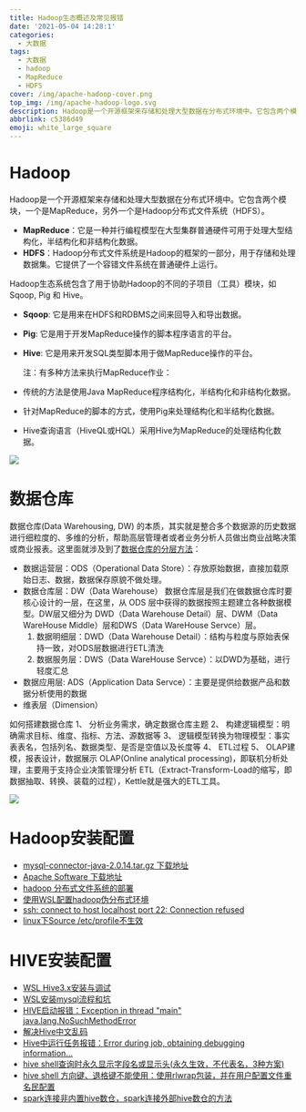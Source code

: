 ```yaml
---
title: Hadoop生态概述及常见报错
date: '2021-05-04 14:28:1'
categories:
  - 大数据
tags:
  - 大数据
  - hadoop
  - MapReduce
  - HDFS
cover: /img/apache-hadoop-cover.png
top_img: /img/apache-hadoop-logo.svg
description: Hadoop是一个开源框架来存储和处理大型数据在分布式环境中。它包含两个模块，一个是MapReduce，另外一个是Hadoop分布式文件系统（HDFS）。
abbrlink: c5386d49
emoji: white_large_square
---
```


# Hadoop

 Hadoop是一个开源框架来存储和处理大型数据在分布式环境中。它包含两个模块，一个是MapReduce，另外一个是Hadoop分布式文件系统（HDFS）。

 <!-- more -->

-  **MapReduce**：它是一种并行编程模型在大型集群普通硬件可用于处理大型结构化，半结构化和非结构化数据。
-  **HDFS**：Hadoop分布式文件系统是Hadoop的框架的一部分，用于存储和处理数据集。它提供了一个容错文件系统在普通硬件上运行。

 Hadoop生态系统包含了用于协助Hadoop的不同的子项目（工具）模块，如Sqoop, Pig 和 Hive。

-  **Sqoop**: 它是用来在HDFS和RDBMS之间来回导入和导出数据。
-  **Pig**: 它是用于开发MapReduce操作的脚本程序语言的平台。
-  **Hive**: 它是用来开发SQL类型脚本用于做MapReduce操作的平台。
  
   注：有多种方法来执行MapReduce作业：

-  传统的方法是使用Java MapReduce程序结构化，半结构化和非结构化数据。
-  针对MapReduce的脚本的方式，使用Pig来处理结构化和半结构化数据。
-  Hive查询语言（HiveQL或HQL）采用Hive为MapReduce的处理结构化数据。

![](https://gitee.com/WilenWu/images/raw/master/common/hadoop-sys.jpg)

# 数据仓库

数据仓库(Data Warehousing, DW) 的本质，其实就是整合多个数据源的历史数据进行细粒度的、多维的分析，帮助高层管理者或者业务分析人员做出商业战略决策或商业报表。这里面就涉及到了[数据仓库的分层方法](https://www.cnblogs.com/itboys/p/10592871.html)：
- 数据运营层：ODS（Operational Data Store）：存放原始数据，直接加载原始日志、数据，数据保存原貌不做处理。
- 数据仓库层：DW（Data Warehouse）
   数据仓库层是我们在做数据仓库时要核心设计的一层，在这里，从 ODS 层中获得的数据按照主题建立各种数据模型。DW层又细分为 DWD（Data Warehouse Detail）层、DWM（Data WareHouse Middle）层和DWS（Data WareHouse Servce）层。
   1. 数据明细层：DWD（Data Warehouse Detail）：结构与粒度与原始表保持一致，对ODS层数据进行ETL清洗
   2. 数据服务层：DWS（Data WareHouse Servce）：以DWD为基础，进行轻度汇总
- 数据应用层: ADS（Application Data Servce）：主要是提供给数据产品和数据分析使用的数据
- 维表层（Dimension）

如何搭建数据仓库
1、 分析业务需求，确定数据仓库主题
2、 构建逻辑模型：明确需求目标、维度、指标、方法、源数据等
3、 逻辑模型转换为物理模型：事实表表名，包括列名、数据类型、是否是空值以及长度等
4、 ETL过程
5、 OLAP建模，报表设计，数据展示
OLAP(Online analytical processing)，即联机分析处理，主要用于支持企业决策管理分析
ETL（Extract-Transform-Load的缩写，即数据抽取、转换、装载的过程），Kettle就是强大的ETL工具。

![](https://gitee.com/WilenWu/images/raw/master/common/Data-Warehousing.png)

# Hadoop安装配置
- [mysql-connector-java-2.0.14.tar.gz 下载地址](http://ftp.ntu.edu.tw/MySQL/Downloads/Connector-J/)
- [Apache Software 下载地址](https://downloads.apache.org/)
- [hadoop 分布式文件系统的部署](https://blog.csdn.net/weixin_54720351/article/details/116088193)
- [使用WSL配置hadoop伪分布式环境](http://www.zyiz.net/tech/detail-123110.html)
- [ssh: connect to host localhost port 22: Connection refused](https://blog.csdn.net/hxc2101/article/details/113617870)
- [linux下Source /etc/profile不生效](https://blog.csdn.net/qq_39341048/article/details/89381061?utm_medium=distribute.pc_relevant_t0.none-task-blog-2%7Edefault%7EBlogCommendFromMachineLearnPai2%7Edefault-1.control&depth_1-utm_source=distribute.pc_relevant_t0.none-task-blog-2%7Edefault%7EBlogCommendFromMachineLearnPai2%7Edefault-1.control)


# HIVE安装配置

- [WSL Hive3.x安装与调试](https://bbs.huaweicloud.com/blogs/197920)
- [WSL安装mysql流程和坑](https://blog.csdn.net/a35100535/article/details/113250441?ops_request_misc=%257B%2522request%255Fid%2522%253A%2522161984444216780271518910%2522%252C%2522scm%2522%253A%252220140713.130102334..%2522%257D&request_id=161984444216780271518910&biz_id=0&utm_medium=distribute.pc_search_result.none-task-blog-2~all~sobaiduend~default-1-113250441.pc_search_result_hbase_insert&utm_term=wsl%E5%AE%89%E8%A3%85mysql%E6%B5%81%E7%A8%8B%E5%92%8C%E5%9D%91)
- [HIVE启动报错：Exception in thread "main" java.lang.NoSuchMethodError](https://www.cnblogs.com/jaysonteng/p/13412763.html)
- [解决Hive中文乱码](https://segmentfault.com/a/1190000021105525)
- [Hive中运行任务报错：Error during job, obtaining debugging information...](https://blog.csdn.net/qq_41428711/article/details/86169029)
- [hive shell查询时永久显示字段名或显示头(永久生效，不代表名，3种方案)](https://blog.csdn.net/myhes/article/details/90582389)
- [hive shell 方向键、退格键不能使用：使用rlwrap包装，并在用户配置文件重名民配置](https://blog.csdn.net/weixin_34050519/article/details/92353909)
- [spark连接非内置hive数仓，spark连接外部hive数仓的方法](https://www.cnblogs.com/markecc121/p/11650402.html)



